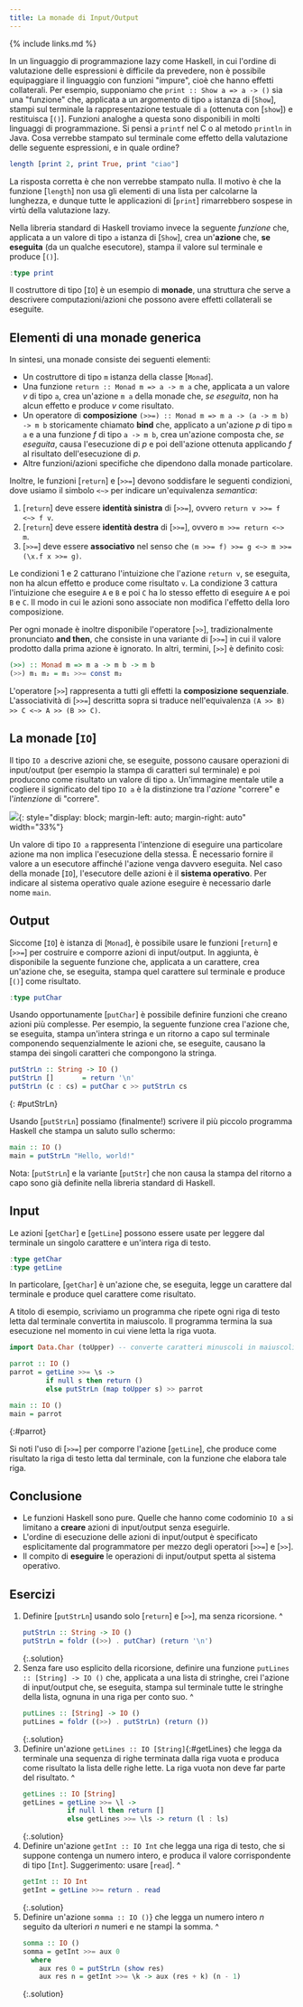```yaml
---
title: La monade di Input/Output
---
```


{% include links.md %}

In un linguaggio di programmazione lazy come Haskell, in cui
l'ordine di valutazione delle espressioni è difficile da prevedere,
non è possibile equipaggiare il linguaggio con funzioni "impure",
cioè che hanno effetti collaterali. Per esempio, supponiamo che
`print :: Show a => a -> ()` sia una "funzione" che, applicata a un
argomento di tipo `a` istanza di [`Show`], stampi sul terminale la
rappresentazione testuale di `a` (ottenuta con [`show`]) e restituisca
[`()`]. Funzioni analoghe a questa sono disponibili in molti linguaggi
di programmazione. Si pensi a `printf` nel C o al metodo `println`
in Java. Cosa verrebbe stampato sul terminale come effetto della
valutazione delle seguente espressioni, e in quale ordine?

``` haskell
length [print 2, print True, print "ciao"]
```

La risposta corretta è che non verrebbe stampato nulla. Il motivo è
che la funzione [`length`] non usa gli elementi di una lista per
calcolarne la lunghezza, e dunque tutte le applicazioni di [`print`]
rimarrebbero sospese in virtù della valutazione lazy.

Nella libreria standard di Haskell troviamo invece la seguente
*funzione* che, applicata a un valore di tipo `a` istanza di [`Show`],
crea un'**azione** che, **se eseguita** (da un qualche esecutore),
stampa il valore sul terminale e produce [`()`].

``` haskell
:type print
```

Il costruttore di tipo [`IO`] è un esempio di **monade**, una
struttura che serve a descrivere computazioni/azioni che possono
avere effetti collaterali se eseguite.

## Elementi di una monade generica

In sintesi, una monade consiste dei seguenti elementi:

* Un costruttore di tipo `m` istanza della classe [`Monad`].
* Una funzione `return :: Monad m => a -> m a` che, applicata a un
  valore $v$ di tipo `a`, crea un'azione `m a` della monade che, *se
  eseguita*, non ha alcun effetto e produce $v$ come risultato.
* Un operatore di **composizione** `(>>=) :: Monad m => m a -> (a ->
  m b) -> m b` storicamente chiamato **bind** che, applicato a
  un'azione $p$ di tipo `m a` e a una funzione $f$ di tipo `a -> m
  b`, crea un'azione composta che, *se eseguita*, causa
  l'esecuzione di $p$ e poi dell'azione ottenuta applicando $f$ al
  risultato dell'esecuzione di $p$.
* Altre funzioni/azioni specifiche che dipendono dalla monade
  particolare.

Inoltre, le funzioni [`return`] e [`>>=`] devono soddisfare le seguenti
condizioni, dove usiamo il simbolo `<~>` per indicare
un'equivalenza *semantica*:

1. [`return`] deve essere **identità sinistra** di [`>>=`], ovvero
   `return v >>= f <~> f v`.
2. [`return`] deve essere **identità destra** di [`>>=`], ovvero `m >>=
   return <~> m`.
3. [`>>=`] deve essere **associativo** nel senso che `(m >>= f) >>= g
   <~> m >>= (\x.f x >>= g)`.

Le condizioni 1 e 2 catturano l'intuizione che l'azione `return v`,
se eseguita, non ha alcun effetto e produce come risultato `v`. La
condizione 3 cattura l'intuizione che eseguire `A` e `B` e poi `C`
ha lo stesso effetto di eseguire `A` e poi `B` e `C`. Il modo in cui
le azioni sono associate non modifica l'effetto della loro
composizione.

Per ogni monade è inoltre disponibile l'operatore [`>>`],
tradizionalmente pronunciato **and then**, che consiste in una
variante di [`>>=`] in cui il valore prodotto dalla prima azione è
ignorato. In altri, termini, [`>>`] è definito così:

``` haskell
(>>) :: Monad m => m a -> m b -> m b
(>>) m₁ m₂ = m₁ >>= const m₂
```

L'operatore [`>>`] rappresenta a tutti gli effetti la **composizione
sequenziale**. L'associatività di [`>>=`] descritta sopra si traduce
nell'equivalenza `(A >> B) >> C <~> A >> (B >> C)`.

## La monade [`IO`]

Il tipo `IO a` descrive azioni che, se eseguite, possono causare
operazioni di input/output (per esempio la stampa di caratteri sul
terminale) e poi producono come risultato un valore di tipo `a`.
Un'immagine mentale utile a cogliere il significato del tipo `IO a`
è la distinzione tra l'*azione* "correre" e l'*intenzione* di
"correre".

![](assets/images/monad.png){: style="display: block; margin-left: auto; margin-right: auto" width="33%"}

Un valore di tipo `IO a` rappresenta l'intenzione di eseguire una
particolare azione ma non implica l'esecuzione della stessa. È
necessario fornire il valore a un esecutore affinché l'azione venga
davvero eseguita. Nel caso della monade [`IO`], l'esecutore delle
azioni è il **sistema operativo**. Per indicare al sistema operativo
quale azione eseguire è necessario darle nome `main`.

## Output

Siccome [`IO`] è istanza di [`Monad`], è possibile usare le funzioni
[`return`] e [`>>=`] per costruire e comporre azioni di input/output.
In aggiunta, è disponibile la seguente funzione che, applicata a un
carattere, crea un'azione che, se eseguita, stampa quel carattere
sul terminale e produce [`()`] come risultato.

``` haskell
:type putChar
```

Usando opportunamente [`putChar`] è possibile definire funzioni che
creano azioni più complesse. Per esempio, la seguente funzione crea
l'azione che, se eseguita, stampa un'intera stringa e un ritorno a
capo sul terminale componendo sequenzialmente le azioni che, se
eseguite, causano la stampa dei singoli caratteri che compongono la
stringa.

``` haskell
putStrLn :: String -> IO ()
putStrLn []       = return '\n'
putStrLn (c : cs) = putChar c >> putStrLn cs
```
{: #putStrLn}

Usando [`putStrLn`] possiamo (finalmente!) scrivere il più piccolo
programma Haskell che stampa un saluto sullo schermo:

``` haskell
main :: IO ()
main = putStrLn "Hello, world!"
```

Nota: [`putStrLn`] e la variante [`putStr`] che non causa la stampa del
ritorno a capo sono già definite nella libreria standard di Haskell.

## Input

Le azioni [`getChar`] e [`getLine`] possono essere usate per leggere dal
terminale un singolo carattere e un'intera riga di testo.

``` haskell
:type getChar
:type getLine
```

In particolare, [`getChar`] è un'azione che, se eseguita, legge un
carattere dal terminale e produce quel carattere come risultato.

A titolo di esempio, scriviamo un programma che ripete ogni riga di
testo letta dal terminale convertita in maiuscolo. Il programma
termina la sua esecuzione nel momento in cui viene letta la riga
vuota.

``` haskell
import Data.Char (toUpper) -- converte caratteri minuscoli in maiuscoli

parrot :: IO ()
parrot = getLine >>= \s ->
         if null s then return ()
         else putStrLn (map toUpper s) >> parrot

main :: IO ()
main = parrot
```
{:#parrot}

Si noti l'uso di [`>>=`] per comporre l'azione [`getLine`], che produce
come risultato la riga di testo letta dal terminale, con la funzione
che elabora tale riga.

## Conclusione

* Le funzioni Haskell sono pure. Quelle che hanno come codominio `IO
  a` si limitano a **creare** azioni di input/output senza
  eseguirle.
* L'ordine di esecuzione delle azioni di input/output è specificato
  esplicitamente dal programmatore per mezzo degli operatori [`>>=`] e
  [`>>`].
* Il compito di **eseguire** le operazioni di input/output spetta al
  sistema operativo.

## Esercizi

1. Definire [`putStrLn`] usando solo [`return`] e [`>>`], ma senza
   ricorsione.
   ^
   ``` haskell
   putStrLn :: String -> IO ()
   putStrLn = foldr ((>>) . putChar) (return '\n')
   ```
   {:.solution}
2. Senza fare uso esplicito della ricorsione, definire una funzione
   `putLines :: [String] -> IO ()` che, applicata a una lista di
   stringhe, crei l'azione di input/output che, se eseguita, stampa
   sul terminale tutte le stringhe della lista, ognuna in una riga
   per conto suo.
   ^
   ``` haskell
   putLines :: [String] -> IO ()
   putLines = foldr ((>>) . putStrLn) (return ())
   ```
   {:.solution}
3. Definire un'azione `getLines :: IO [String]`{:#getLines} che legga da
   terminale una sequenza di righe terminata dalla riga vuota e
   produca come risultato la lista delle righe lette. La riga vuota
   non deve far parte del risultato.
   ^
   ``` haskell
   getLines :: IO [String]
   getLines = getLine >>= \l ->
              if null l then return []
              else getLines >>= \ls -> return (l : ls)
   ```
   {:.solution}
4. Definire un'azione `getInt :: IO Int` che legga una riga di
   testo, che si suppone contenga un numero intero, e produca il
   valore corrispondente di tipo [`Int`]. Suggerimento: usare [`read`].
   ^
   ``` haskell
   getInt :: IO Int
   getInt = getLine >>= return . read
   ```
   {:.solution}
5. Definire un'azione `somma :: IO ()`} che legga un numero intero
   $n$ seguito da ulteriori $n$ numeri e ne stampi la somma.
   ^
   ``` haskell
   somma :: IO ()
   somma = getInt >>= aux 0
     where
       aux res 0 = putStrLn (show res)
       aux res n = getInt >>= \k -> aux (res + k) (n - 1)
   ```
   {:.solution}

